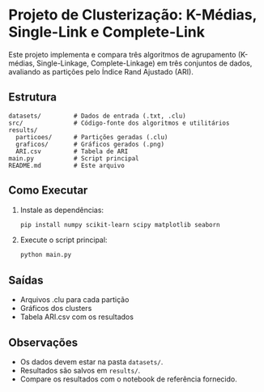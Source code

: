 # Projeto de Clusterização: K-Médias, Single-Link e Complete-Link

Este projeto implementa e compara três algoritmos de agrupamento (K-médias, Single-Linkage, Complete-Linkage) em três conjuntos de dados, avaliando as partições pelo Índice Rand Ajustado (ARI).

## Estrutura
```
datasets/         # Dados de entrada (.txt, .clu)
src/              # Código-fonte dos algoritmos e utilitários
results/
  particoes/      # Partições geradas (.clu)
  graficos/       # Gráficos gerados (.png)
  ARI.csv         # Tabela de ARI
main.py           # Script principal
README.md         # Este arquivo
```

## Como Executar
1. Instale as dependências:
   ```bash
   pip install numpy scikit-learn scipy matplotlib seaborn
   ```
2. Execute o script principal:
   ```bash
   python main.py
   ```

## Saídas
- Arquivos .clu para cada partição
- Gráficos dos clusters
- Tabela ARI.csv com os resultados

## Observações
- Os dados devem estar na pasta `datasets/`.
- Resultados são salvos em `results/`.
- Compare os resultados com o notebook de referência fornecido. 